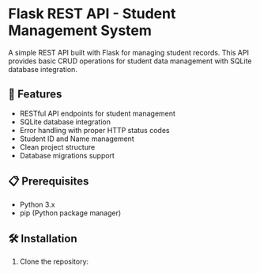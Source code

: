 # Flask REST API - Student Management System

A simple REST API built with Flask for managing student records. This API provides basic CRUD operations for student data management with SQLite database integration.

## 🚀 Features

- RESTful API endpoints for student management
- SQLite database integration
- Error handling with proper HTTP status codes
- Student ID and Name management
- Clean project structure
- Database migrations support

## 📋 Prerequisites

- Python 3.x
- pip (Python package manager)

## 🛠️ Installation

1. Clone the repository: